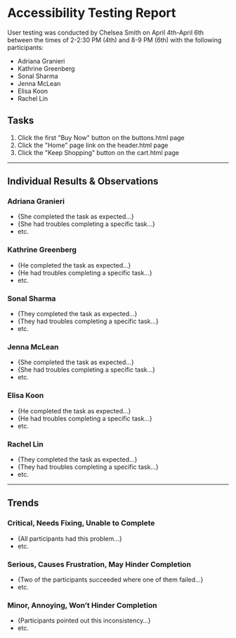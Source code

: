 # Accessibility Testing Report

User testing was conducted by Chelsea Smith on April 4th-April 6th between the times of 2-2:30 PM (4th) and 8-9 PM (6th) with the following participants:

- Adriana Granieri
- Kathrine Greenberg
- Sonal Sharma
- Jenna McLean
- Elisa Koon
- Rachel Lin

## Tasks

1. Click the first "Buy Now" button on the buttons.html page
2. Click the "Home" page link on the header.html page
3. Click the "Keep Shopping" button on the cart.html page

---

## Individual Results & Observations

### Adriana Granieri

- {She completed the task as expected…}
- {She had troubles completing a specific task…}
- etc.

### Kathrine Greenberg

- {He completed the task as expected…}
- {He had troubles completing a specific task…}
- etc.

### Sonal Sharma

- {They completed the task as expected…}
- {They had troubles completing a specific task…}
- etc.

### Jenna McLean

- {She completed the task as expected…}
- {She had troubles completing a specific task…}
- etc.

### Elisa Koon

- {He completed the task as expected…}
- {He had troubles completing a specific task…}
- etc.

### Rachel Lin

- {They completed the task as expected…}
- {They had troubles completing a specific task…}
- etc.

---

## Trends

### Critical, Needs Fixing, Unable to Complete

- {All participants had this problem…}
- etc.

### Serious, Causes Frustration, May Hinder Completion

- {Two of the participants succeeded where one of them failed…}
- etc.

### Minor, Annoying, Won’t Hinder Completion

- {Participants pointed out this inconsistency…}
- etc.